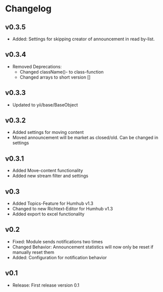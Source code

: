 Changelog
=========
v0.3.5
----------------------
- Added: Settings for skipping creator of announcement in read by-list.
    
v0.3.4
----------------------
- Removed Deprecations:
    - Changed className()- to class-function
    - Changed arrays to short version []

v0.3.3
----------------------
- Updated to yii/base/BaseObject

v0.3.2
----------------------
- Added settings for moving content
- Moved announcement will be market as closed/old. Can be changed in settings
  
v0.3.1
----------------------
- Added Move-content functionality
- Added new stream filter and settings
  
v0.3
----------------------
- Added Topics-Feature for Humhub v1.3
- Changed to new Richtext-Editor for Humhub v1.3
- Added export to excel functionality
  
v0.2
----------------------
- Fixed: Module sends notifications two times
- Changed Behavior: Announcement statistics will now only be reset if manually reset them
- Added: Configuration for notification behavior

v0.1
----------------------
- Release: First release version 0.1

